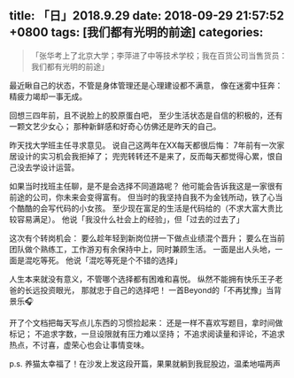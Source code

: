 
title: 「日」2018.9.29
date: 2018-09-29 21:57:52 +0800
tags: [我们都有光明的前途]
categories:
---
> 「<span data-type="color" style="color:rgb(89, 89, 89)"><span data-type="background" style="background-color:rgb(255, 255, 255)">张华考上了北京大学；李萍进了中等技术学校；我在百货公司当售货员：我们都有光明的前途</span></span>」


最近瞅自己的状态，不管是身体管理还是心理建设都不满意，
像在迷雾中狂奔：精疲力竭却一事无成。


回想三四年前，且不说脸上的胶原蛋白吧，
至少生活状态是自信的积极的，还有一颗文艺少女心；
那种新鲜感和好奇心仿佛还是昨天的自己。


昨天找大学班主任寻求意见。
说自己这两年在XX每天都很后悔：
7年前有一次家居设计的实习机会我拒掉了；
兜兜转转还不是来了，反而每天都觉得心累，恨自己没去学设计运营。

如果当时找班主任聊，是不是会选择不同道路呢？
他可能会告诉我这是一家很有前途的公司，你未来会变得富有。
但当时的我坚持自我不为金钱所动，铁了心当个酷酷的会写代码的小女孩。
至少现在富足的生活是代码给的（不求大富大贵比较容易满足）。
他说「我没什么社会上的经验」，但「过去的过去了」

这次有个转岗机会：
要么趁年轻到新岗位拼一下做点业绩混个晋升；
要么在当前团队做个熟练工，工作游刃有余保持中上，同时兼顾生活。
一面是出人头地，一面是混吃等死。
他说「混吃等死是个不错的选择」


人生本来就没有意义，不管哪个选择都有困难和喜悦。
纵然不能拥有快乐王子老爸的长远投资眼光，
那就忠于自己的选择吧！
一首Beyond的「不再犹豫」当背景乐🎧


开了个文档把每天写点儿东西的习惯捡起来：
还是一样不喜欢写题目，拿时间做标记；
不追求字数，一旦设限就有压力难以坚持；
不追求阅读量和评论，不追求热点，不讨喜，虚荣心也会让事情变味。

p.s. 养猫太幸福了！在沙发上发这段开篇，果果就躺到我屁股边，温柔地喵两声


